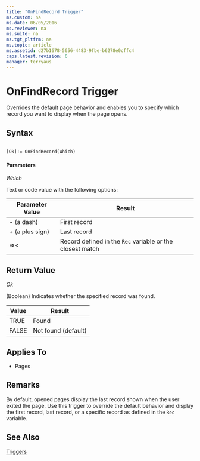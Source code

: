 ```yaml
---
title: "OnFindRecord Trigger"
ms.custom: na
ms.date: 06/05/2016
ms.reviewer: na
ms.suite: na
ms.tgt_pltfrm: na
ms.topic: article
ms.assetid: d27b1678-5656-4483-9fbe-b6278e0cffc4
caps.latest.revision: 6
manager: terryaus
---
```

# OnFindRecord Trigger
Overrides the default page behavior and enables you to specify which record you want to display when the page opens.  
  
## Syntax  
  
```  
  
[Ok]:= OnFindRecord(Which)  
```  
  
#### Parameters  
 *Which*  
  
 Text or code value with the following options:  
  
|Parameter Value|Result|  
|---------------------|------------|  
|\- \(a dash\)|First record|  
|\+ \(a plus sign\)|Last record|  
|\=\>\<|Record defined in the `Rec` variable or the closest match|  
  
## Return Value  
 *Ok*  
  
 \(Boolean\) Indicates whether the specified record was found.  
  
|Value|Result|  
|-----------|------------|  
|TRUE|Found|  
|FALSE|Not found \(default\)|  
  
## Applies To  
  
-   Pages  
  
## Remarks  
 By default, opened pages display the last record shown when the user exited the page. Use this trigger to override the default behavior and display the first record, last record, or a specific record as defined in the `Rec` variable.  
  
## See Also  
 [Triggers](../dynamics-nav/Triggers.md)